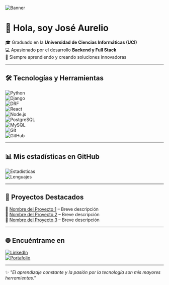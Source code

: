 <!-- Banner superior (puedes reemplazar la URL por el banner que te hice o subir el tuyo propio) -->
![Banner](https://i.imgur.com/Hy4QxJF.png)

# 👋 Hola, soy **José Aurelio**

🎓 Graduado en la **Universidad de Ciencias Informáticas (UCI)**  
💻 Apasionado por el desarrollo **Backend y Full Stack**  
🚀 Siempre aprendiendo y creando soluciones innovadoras  

---

## 🛠️ Tecnologías y Herramientas  

![Python](https://img.shields.io/badge/Python-3776AB?style=for-the-badge&logo=python&logoColor=white)  
![Django](https://img.shields.io/badge/Django-092E20?style=for-the-badge&logo=django&logoColor=white)  
![DRF](https://img.shields.io/badge/Django%20Rest%20Framework-ff1709?style=for-the-badge&logo=django&logoColor=white)  
![React](https://img.shields.io/badge/React-20232A?style=for-the-badge&logo=react&logoColor=61DAFB)  
![Node.js](https://img.shields.io/badge/Node.js-43853D?style=for-the-badge&logo=node-dot-js&logoColor=white)  
![PostgreSQL](https://img.shields.io/badge/PostgreSQL-316192?style=for-the-badge&logo=postgresql&logoColor=white)  
![MySQL](https://img.shields.io/badge/MySQL-005C84?style=for-the-badge&logo=mysql&logoColor=white)  
![Git](https://img.shields.io/badge/Git-F05032?style=for-the-badge&logo=git&logoColor=white)  
![GitHub](https://img.shields.io/badge/GitHub-181717?style=for-the-badge&logo=github&logoColor=white)  

---

## 📊 Mis estadísticas en GitHub  

![Estadísticas](https://github-readme-stats.vercel.app/api?username=pepilloAgricola&show_icons=true&theme=tokyonight)  
![Lenguajes](https://github-readme-stats.vercel.app/api/top-langs/?username=pepilloAgricola&layout=compact&theme=tokyonight)  

---

## 🌟 Proyectos Destacados  
🔹 [Nombre del Proyecto 1](URL_del_repo) – Breve descripción  
🔹 [Nombre del Proyecto 2](URL_del_repo) – Breve descripción  
🔹 [Nombre del Proyecto 3](URL_del_repo) – Breve descripción  

---

## 🌐 Encuéntrame en  

[![LinkedIn](https://img.shields.io/badge/LinkedIn-blue?style=for-the-badge&logo=linkedin)](https://linkedin.com/in/TU_USUARIO)  
[![Portafolio](https://img.shields.io/badge/Portafolio%20Web-000000?style=for-the-badge&logo=About.me&logoColor=white)](https://TU-SITIO.com)  

---
✨ _"El aprendizaje constante y la pasión por la tecnología son mis mayores herramientas."_  
